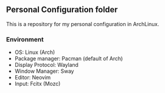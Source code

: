 ## Personal Configuration folder

This is a repository for my personal configuration in ArchLinux.

### Environment

- OS: Linux (Arch)
- Package manager: Pacman (default of Arch)
- Display Protocol: Wayland
- Window Manager: Sway
- Editor: Neovim
- Input: Fcitx (Mozc)

